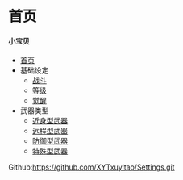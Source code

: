 # 首页

#### 小宝贝

* [首页](README.md)
* 基础设定
    * [战斗](基础设定\战斗.md)
    * [等级](基础设定\等级.md)
    * [觉醒](基础设定\觉醒.md)
* 武器类型
    * [近身型武器](武器类型\近身型武器.md)
    * [远程型武器](武器类型\远程型武器.md)
    * [防御型武器](武器类型\防御型武器.md)
    * [特殊型武器](武器类型\特殊型武器.md)
  
Github:https://github.com/XYTxuyitao/Settings.git